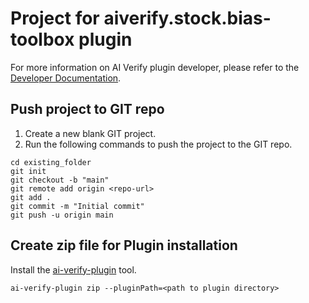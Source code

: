 # Project for aiverify.stock.bias-toolbox plugin

For more information on AI Verify plugin developer, please refer to the [Developer Documentation](https://gitlab.com/imda_dsl/t2po/ai-verify/ai-verify-developers-documentation/-/tree/master/docs).

## Push project to GIT repo
1. Create a new blank GIT project.
2. Run the following commands to push the project to the GIT repo.

```
cd existing_folder
git init
git checkout -b "main"
git remote add origin <repo-url>
git add .
git commit -m "Initial commit"
git push -u origin main
```

## Create zip file for Plugin installation
Install the [ai-verify-plugin](https://gitlab.com/imda_dsl/t2po/ai-verify/ai-verify-portal/ai-verify-plugin) tool.

```
ai-verify-plugin zip --pluginPath=<path to plugin directory>
```
